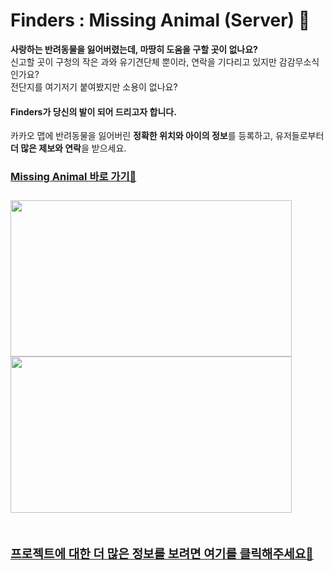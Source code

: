 # Finders : Missing Animal (Server) 🐾 

**사랑하는 반려동물을 잃어버렸는데, 마땅히 도움을 구할 곳이 없나요?** <br>
신고할 곳이 구청의 작은 과와 유기견단체 뿐이라, 연락을 기다리고 있지만 감감무소식 인가요? <br>
전단지를 여기저기 붙여봤지만 소용이 없나요?

#### Finders가 당신의 발이 되어 드리고자 합니다.

카카오 맵에 반려동물을 잃어버린 **정확한 위치와 아이의 정보**를 등록하고,
유저들로부터 **더 많은 제보와 연락**을 받으세요.

<a href="https://missinganimal.ml"><h3>Missing Animal 바로 가기🐾<h3></a>

<img src="https://user-images.githubusercontent.com/65151932/106541393-551c5100-6545-11eb-929a-28d373c8e766.gif" width=450px height=250px />
<img src="https://user-images.githubusercontent.com/65151932/106541745-e2f83c00-6545-11eb-9fe1-afd6fe3cb286.gif" width=450px height=250px />

<br>
<br>

<a href="https://github.com/codestates/Missing_Animal_Server/wiki"><h3>프로젝트에 대한 더 많은 정보를 보려면 여기를 클릭해주세요🐾<h3></a>
